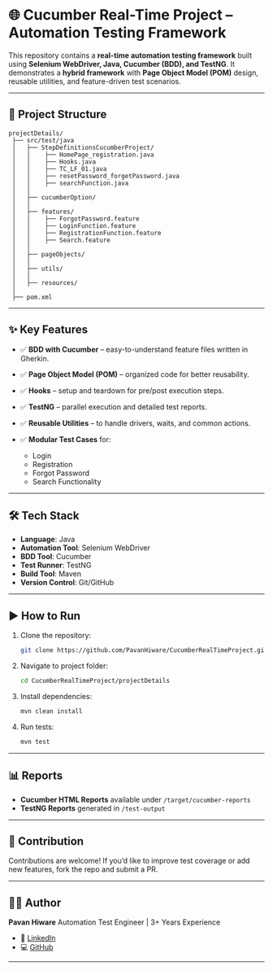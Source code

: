 # 🌐 Cucumber Real-Time Project – Automation Testing Framework

This repository contains a **real-time automation testing framework** built using **Selenium WebDriver, Java, Cucumber (BDD), and TestNG**.
It demonstrates a **hybrid framework** with **Page Object Model (POM)** design, reusable utilities, and feature-driven test scenarios.

---

## 📂 Project Structure

```
projectDetails/
 ├── src/test/java
 │   ├── StepDefinitionsCucumberProject/
 │   │    ├── HomePage_registration.java
 │   │    ├── Hooks.java
 │   │    ├── TC_LF_01.java
 │   │    ├── resetPassword_forgetPassword.java
 │   │    ├── searchFunction.java
 │   │
 │   ├── cucumberOption/
 │   │
 │   ├── features/
 │   │    ├── ForgotPassword.feature
 │   │    ├── LoginFunction.feature
 │   │    ├── RegistrationFunction.feature
 │   │    ├── Search.feature
 │   │
 │   ├── pageObjects/
 │   │
 │   ├── utils/
 │   │
 │   ├── resources/
 │
 ├── pom.xml
```

---

## ✨ Key Features

* ✅ **BDD with Cucumber** – easy-to-understand feature files written in Gherkin.
* ✅ **Page Object Model (POM)** – organized code for better reusability.
* ✅ **Hooks** – setup and teardown for pre/post execution steps.
* ✅ **TestNG** – parallel execution and detailed test reports.
* ✅ **Reusable Utilities** – to handle drivers, waits, and common actions.
* ✅ **Modular Test Cases** for:

  * Login
  * Registration
  * Forgot Password
  * Search Functionality

---

## 🛠️ Tech Stack

* **Language**: Java
* **Automation Tool**: Selenium WebDriver
* **BDD Tool**: Cucumber
* **Test Runner**: TestNG
* **Build Tool**: Maven
* **Version Control**: Git/GitHub

---

## ▶️ How to Run

1. Clone the repository:

   ```bash
   git clone https://github.com/PavanHiware/CucumberRealTimeProject.git
   ```
2. Navigate to project folder:

   ```bash
   cd CucumberRealTimeProject/projectDetails
   ```
3. Install dependencies:

   ```bash
   mvn clean install
   ```
4. Run tests:

   ```bash
   mvn test
   ```

---

## 📊 Reports

* **Cucumber HTML Reports** available under `/target/cucumber-reports`
* **TestNG Reports** generated in `/test-output`

---

## 🤝 Contribution

Contributions are welcome!
If you’d like to improve test coverage or add new features, fork the repo and submit a PR.

---

## 👨‍💻 Author

**Pavan Hiware**
Automation Test Engineer | 3+ Years Experience

* 🔗 [LinkedIn](https://www.linkedin.com/in/pavan-hiware/)
* 💻 [GitHub](https://github.com/PavanHiware)

---
